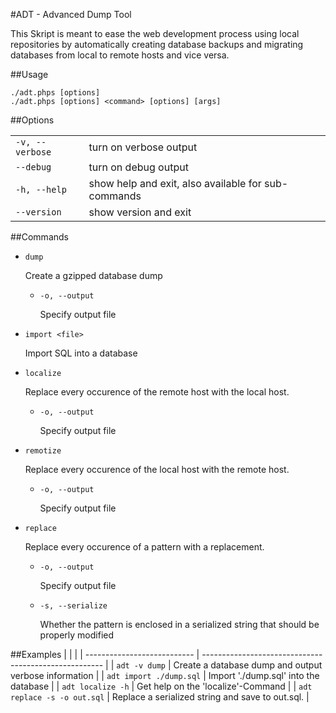 #ADT - Advanced Dump Tool

This Skript is meant to ease the web development process using local repositories by automatically creating database backups and migrating databases from local to remote hosts and vice versa.

##Usage

```
./adt.phps [options]
./adt.phps [options] <command> [options] [args]
```

##Options

| 				  | 						  							|
| --------------- | --------------------------------------------------- |
| `-v, --verbose` | turn on verbose output    							|
| `--debug`       | turn on debug output      							|
| `-h, --help`    | show help and exit, also available for sub-commands |
| `--version`     | show version and exit     							|

##Commands


- `dump`

  Create a gzipped database dump
  - `-o, --output`

    Specify output file
- `import <file>`

  Import SQL into a database
- `localize`

  Replace every occurence of the remote host with the local host.
  - `-o, --output`

    Specify output file
- `remotize`

  Replace every occurence of the local host with the remote host.
  - `-o, --output`

    Specify output file
- `replace`

  Replace every occurence of a pattern with a replacement.
  - `-o, --output`

    Specify output file
  - `-s, --serialize`

    Whether the pattern is enclosed in a serialized string that should be properly modified

##Examples
| 						  	  |														  |
| --------------------------- | ----------------------------------------------------- |
| `adt -v dump` 		  	  | Create a database dump and output verbose information |
| `adt import ./dump.sql` 	  | Import './dump.sql' into the database 				  |
| `adt localize -h`		  	  | Get help on the 'localize'-Command					  |
| `adt replace -s -o out.sql` | Replace a serialized string and save to out.sql.	  |